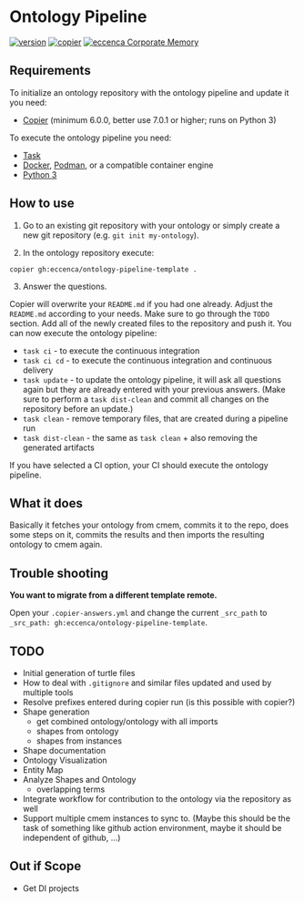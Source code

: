# Ontology Pipeline

[![version][version-shield]][changelog] [![copier][copier-shield]][copier] [![eccenca Corporate Memory][cmem-shield]][cmem]

## Requirements

To initialize an ontology repository with the ontology pipeline and update it you need:
- [Copier](https://copier.readthedocs.io/) (minimum 6.0.0, better use 7.0.1 or higher; runs on Python 3)

To execute the ontology pipeline you need:
- [Task](https://taskfile.dev/)
- [Docker](https://www.docker.com/), [Podman](https://podman.io/), or a compatible container engine
- [Python 3](https://www.python.org/)

## How to use

1. Go to an existing git repository with your ontology or simply create a new git repository (e.g. `git init my-ontology`).

2. In the ontology repository execute:

```
copier gh:eccenca/ontology-pipeline-template .
```

3. Answer the questions.

Copier will overwrite your `README.md` if you had one already. Adjust the `README.md` according to your needs. Make sure to go through the `TODO` section.
Add all of the newly created files to the repository and push it.
You can now execute the ontology pipeline:

- `task ci` - to execute the continuous integration
- `task ci cd` - to execute the continuous integration and continuous delivery
- `task update` - to update the ontology pipeline, it will ask all questions again but they are already entered with your previous answers. (Make sure to perform a `task dist-clean` and commit all changes on the repository before an update.)
- `task clean` - remove temporary files, that are created during a pipeline run
- `task dist-clean` - the same as `task clean` + also removing the generated artifacts

If you have selected a CI option, your CI should execute the ontology pipeline.

## What it does

Basically it fetches your ontology from cmem, commits it to the repo, does some steps on it, commits the results and then imports the resulting ontology to cmem again.

## Trouble shooting

**You want to migrate from a different template remote.**

Open your `.copier-answers.yml` and change the current `_src_path` to `_src_path: gh:eccenca/ontology-pipeline-template`.

## TODO
- Initial generation of turtle files
- How to deal with `.gitignore` and similar files updated and used by multiple tools
- Resolve prefixes entered during copier run (is this possible with copier?)
- Shape generation
  - get combined ontology/ontology with all imports
  - shapes from ontology
  - shapes from instances
- Shape documentation
- Ontology Visualization
- Entity Map
- Analyze Shapes and Ontology
  - overlapping terms
- Integrate workflow for contribution to the ontology via the repository as well
- Support multiple cmem instances to sync to. (Maybe this should be the task of something like github action environment, maybe it should be independent of github, …)

## Out if Scope
- Get DI projects

[version-shield]: https://img.shields.io/github/v/tag/eccenca/ontology-pipeline-template?label=version&sort=semver
[changelog]: https://github.com/eccenca/ontology-pipeline-template/blob/main/CHANGELOG.md
[github-actions]: https://github.com/eccenca/ontology-pipeline-template/actions
[build-shield]: https://github.com/eccenca/ontology-pipeline-template/actions/workflows/check.yml/badge.svg
[copier]: https://copier.readthedocs.io/
[copier-shield]: https://img.shields.io/badge/made%20with-copier-orange
[cmem]: https://documentation.eccenca.com
[cmem-shield]: https://img.shields.io/badge/made%20for-Corporate%20Memory-blue
